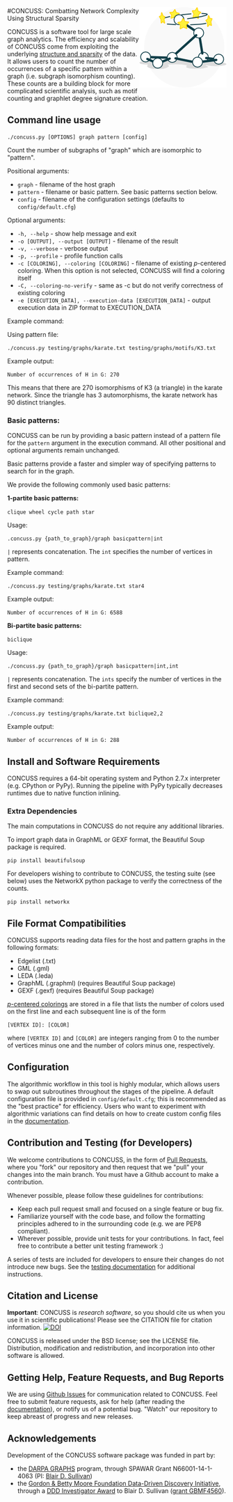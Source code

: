 <img align="right" src="concuss_logo.png">
#CONCUSS: Combatting Network Complexity Using Structural Sparsity 

CONCUSS is a software tool for large scale graph analytics.  The efficiency and scalability of CONCUSS come from exploiting the underlying [structure and sparsity](/docs/background.md) of the data.  It allows users to count the number of occurrences of a specific pattern within a graph (i.e. subgraph isomorphism counting).  These counts are a building block for more complicated scientific analysis, such as motif counting and graphlet degree signature creation.  

## Command line usage

    ./concuss.py [OPTIONS] graph pattern [config]

Count the number of subgraphs of "graph" which are isomorphic to "pattern".

Positional arguments:

* `graph` - filename of the host graph
* `pattern` - filename or basic pattern. See basic patterns section below.
* `config` - filename of the configuration settings (defaults to `config/default.cfg`)

Optional arguments:

* `-h, --help` - show help message and exit
* `-o [OUTPUT], --output [OUTPUT]` - filename of the result
* `-v, --verbose` - verbose output
* `-p, --profile` - profile function calls
* `-c [COLORING], --coloring [COLORING]` - filename of existing *p*-centered
  coloring.  When this option is not selected, CONCUSS will find a coloring itself
* `-C, --coloring-no-verify` - same as -c but do not verify correctness of existing coloring
* `-e [EXECUTION_DATA], --execution-data [EXECUTION_DATA]` - output execution data in ZIP format to EXECUTION_DATA


Example command:

Using pattern file:
	
	./concuss.py testing/graphs/karate.txt testing/graphs/motifs/K3.txt
	
Example output:

	Number of occurrences of H in G: 270

This means that there are 270 isomorphisms of K3 (a triangle) in the karate network.  Since the triangle has 3 automorphisms, the karate network has 90 distinct triangles.


### Basic patterns:

CONCUSS can be run by providing a basic pattern instead of a pattern file for the `pattern` argument in the execution command. All other positional and optional arguments remain unchanged.

Basic patterns provide a faster and simpler way of specifying patterns to search for in the graph.

We provide the following commonly used basic patterns:

**1-partite basic patterns:**

`clique wheel cycle path star`

Usage:

	.concuss.py {path_to_graph}/graph basicpattern|int
	
`|` represents concatenation. The `int` specifies the number of vertices in pattern.

Example command:

	./concuss.py testing/graphs/karate.txt star4
	
Example output:

	Number of occurrences of H in G: 6588

**Bi-partite basic patterns:**

`biclique`

Usage:

	./concuss.py {path_to_graph}/graph basicpattern|int,int
	
`|` represents concatenation. The `ints` specify the number of vertices in the first and second sets of the bi-partite pattern.

Example command:

	./concuss.py testing/graphs/karate.txt biclique2,2
	
Example output:

	Number of occurrences of H in G: 288

## Install and Software Requirements

CONCUSS requires a 64-bit operating system and Python 2.7.x interpreter (e.g. CPython or PyPy).
Running the pipeline with PyPy typically decreases runtimes due to native function inlining.

### Extra Dependencies

The main computations in CONCUSS do not require any additional libraries.

To import graph data in GraphML or GEXF format, the Beautiful Soup package is required.

	pip install beautifulsoup

For developers wishing to contribute to CONCUSS, the testing suite (see below) uses the NetworkX python package to verify the correctness of the counts.

	pip install networkx

## File Format Compatibilities 

CONCUSS supports reading data files for the host and pattern graphs in the following formats:

* Edgelist (.txt)
* GML (.gml)
* LEDA (.leda)
* GraphML (.graphml) (requires Beautiful Soup package)
* GEXF (.gexf) (requires Beautiful Soup package)

[*p*-centered colorings](/docs/algorithm_stages.md) are stored in a file that lists the number of colors used on the first line and each subsequent line is of the form

	[VERTEX ID]: [COLOR]

where `[VERTEX ID]` and `[COLOR]` are integers ranging from 0 to the number of vertices minus one and the number of colors minus one, respectively.

## Configuration

The algorithmic workflow in this tool is highly modular, which allows users to swap out subroutines throughout the stages of the pipeline.  A default configuration file is provided in `config/default.cfg`; this is recommended as the "best practice" for efficiency.  Users who want to experiment with algorithmic variations can find details on how to create custom config files in the [documentation](/docs/config_options.md).  

## Contribution and Testing (for Developers)

We welcome contributions to CONCUSS, in the form of [Pull Requests](https://help.github.com/articles/using-pull-requests/), where you "fork" our repository and then request that we "pull" your changes into the main branch. You must have a Github account to make a contribution.

Whenever possible, please follow these guidelines for contributions:

- Keep each pull request small and focused on a single feature or bug fix.
- Familiarize yourself with the code base, and follow the formatting principles adhered to in the surrounding code (e.g. we are PEP8 compliant).
- Wherever possible, provide unit tests for your contributions. In fact, feel free to contribute a better unit testing framework :)

A series of tests are included for developers to ensure their changes do not introduce new bugs.
See the [testing documentation](/docs/testing.md) for additional instructions.

## Citation and License

**Important**: CONCUSS is *research software*, so you should cite us when you use it in scientific publications! Please see the CITATION file for citation information.
[![DOI](https://zenodo.org/badge/18042/TheoryInPractice/CONCUSS.svg)](https://zenodo.org/badge/latestdoi/18042/TheoryInPractice/CONCUSS)

CONCUSS is released under the BSD license; see the LICENSE file. Distribution, modification and redistribution, and incorporation into other software is allowed.


## Getting Help, Feature Requests, and Bug Reports

We are using [Github Issues](/issues/) for communication related to CONCUSS. Feel free to submit feature requests, ask for help (after reading the [documentation](/docs/)), or notify us of a potential bug. "Watch" our repository to keep abreast of progress and new releases.

## Acknowledgements

Development of the CONCUSS software package was funded in part by:

- the [DARPA GRAPHS](http://www.darpa.mil/program/graphs) program, through SPAWAR Grant
N66001-14-1-4063 (PI: [Blair D. Sullivan](http://www.csc.ncsu.edu/faculty/bdsullivan)) 
- the [Gordon & Betty Moore Foundation Data-Driven Discovery Initiative](https://www.moore.org/programs/science/data-driven-discovery), through a [DDD Investigator Award](https://www.moore.org/programs/science/data-driven-discovery/investigators) to Blair D. Sullivan ([grant GBMF4560](https://www.moore.org/grants/list/GBMF4560)). 



